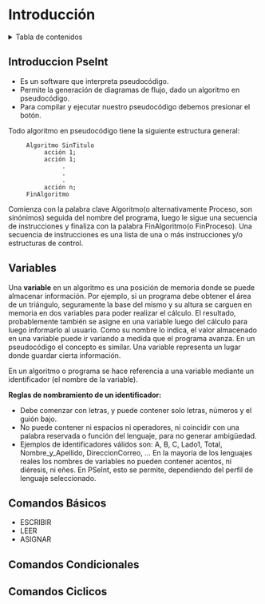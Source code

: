 # Introducción

<!-- TABLA OF CONTENIDOS -->
<details>
  <summary>Tabla de contenidos</summary>
  <ol>
    <li>
      <a href="#Introduccion PseInt">Introduccion PseInt</a>
    </li>
    <li>
      <a href="LeccionBasicos/README.md">Comandos Básicos</a>
    </li>
    <li><a href="LeccionBasicos/README.md">Comandos Condicionales</a></li>
  </ol>
</details>

## Introduccion PseInt
- Es un software que interpreta pseudocódigo.
- Permite la generación de diagramas de flujo, dado un algoritmo en pseudocódigo.
- Para compilar y ejecutar nuestro pseudocódigo debemos presionar el botón. 

Todo algoritmo en pseudocódigo tiene la siguiente estructura general:
```
     Algoritmo SinTitulo
          acción 1;
          acción 1;
               .
               .
               .
          acción n;
     FinAlgoritmo
```
Comienza con la palabra clave Algoritmo(o alternativamente Proceso, son sinónimos) seguida del nombre del programa, luego le sigue una secuencia de instrucciones y finaliza con la palabra FinAlgoritmo(o FinProceso). Una secuencia de instrucciones es una lista de una o más instrucciones y/o estructuras de control.

## Variables
Una **variable** en un algoritmo es una posición de memoria donde se puede almacenar información. Por ejemplo, si un programa debe obtener el área de un triángulo, seguramente la base del mismo y su altura se carguen en memoria en dos variables para poder realizar el cálculo. El resultado, probablemente también se asigne en una variable luego del cálculo para luego informarlo al usuario. Como su nombre lo indica, el valor almacenado en una variable puede ir variando a medida que el programa avanza. En un pseudocódigo el concepto es similar. Una variable representa un lugar donde guardar cierta información.

En un algoritmo o programa se hace referencia a una variable mediante un identificador (el nombre de la variable).

**Reglas de nombramiento de un identificador:**
- Debe comenzar con letras, y puede contener solo letras, números y el guión bajo.
- No puede contener ni espacios ni operadores, ni coincidir con una palabra reservada o función del lenguaje, para no generar ambigüedad.
- Ejemplos de identificadores válidos son: A, B, C, Lado1, Total, Nombre_y_Apellido, DireccionCorreo, ... En la mayoría de los lenguajes reales los nombres de variables no pueden contener acentos, ni diéresis, ni eñes. En PSeInt, esto se permite, dependiendo del perfil de lenguaje seleccionado.
## Comandos Básicos
- ESCRIBIR
- LEER
- ASIGNAR
## Comandos Condicionales
## Comandos Ciclicos


